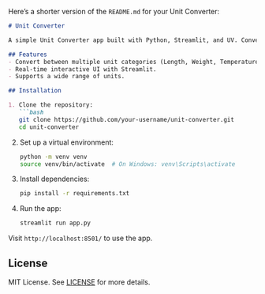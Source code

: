 Here’s a shorter version of the `README.md` for your Unit Converter:

```markdown
# Unit Converter

A simple Unit Converter app built with Python, Streamlit, and UV. Convert between various units like length, weight, temperature, and volume with ease.

## Features
- Convert between multiple unit categories (Length, Weight, Temperature, etc.)
- Real-time interactive UI with Streamlit.
- Supports a wide range of units.

## Installation

1. Clone the repository:
   ```bash
   git clone https://github.com/your-username/unit-converter.git
   cd unit-converter
   ```

2. Set up a virtual environment:
   ```bash
   python -m venv venv
   source venv/bin/activate  # On Windows: venv\Scripts\activate
   ```

3. Install dependencies:
   ```bash
   pip install -r requirements.txt
   ```

4. Run the app:
   ```bash
   streamlit run app.py
   ```

Visit `http://localhost:8501/` to use the app.

## License

MIT License. See [LICENSE](LICENSE) for more details.
```
